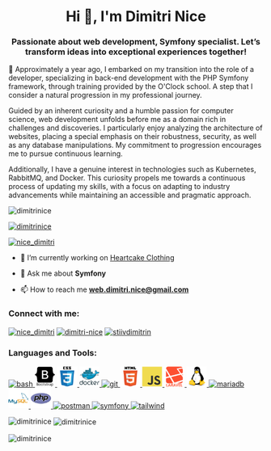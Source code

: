 <h1 align="center">Hi 👋, I'm Dimitri Nice</h1>
<h3 align="center">Passionate about web development, Symfony specialist. Let’s transform ideas into exceptional experiences together!</h3>

📄 Approximately a year ago, I embarked on my transition into the role of a developer, specializing in back-end development with the PHP Symfony framework, through training provided by the O'Clock school. A step that I consider a natural progression in my professional journey.

Guided by an inherent curiosity and a humble passion for computer science, web development unfolds before me as a domain rich in challenges and discoveries. I particularly enjoy analyzing the architecture of websites, placing a special emphasis on their robustness, security, as well as any database manipulations. My commitment to progression encourages me to pursue continuous learning.

Additionally, I have a genuine interest in technologies such as Kubernetes, RabbitMQ, and Docker. This curiosity propels me towards a continuous process of updating my skills, with a focus on adapting to industry advancements while maintaining an accessible and pragmatic approach.


<p align="left"> <img src="https://komarev.com/ghpvc/?username=dimitrinice&label=Profile%20views&color=0e75b6&style=flat" alt="dimitrinice" /> </p>

<p align="left"> <a href="https://github.com/ryo-ma/github-profile-trophy"><img src="https://github-profile-trophy.vercel.app/?username=dimitrinice" alt="dimitrinice" /></a> </p>

<p align="left"> <a href="https://twitter.com/nice_dimitri" target="blank"><img src="https://img.shields.io/twitter/follow/nice_dimitri?logo=twitter&style=for-the-badge" alt="nice_dimitri" /></a> </p>

- 🔭 I’m currently working on [Heartcake Clothing](https://github.com/DimitriNice/heartcake)

- 💬 Ask me about **Symfony**

- 📫 How to reach me **web.dimitri.nice@gmail.com**









<h3 align="left">Connect with me:</h3>
<p align="left">
<a href="https://twitter.com/nice_dimitri" target="blank"><img align="center" src="https://raw.githubusercontent.com/rahuldkjain/github-profile-readme-generator/master/src/images/icons/Social/twitter.svg" alt="nice_dimitri" height="30" width="40" /></a>
<a href="https://linkedin.com/in/dimitri-nice" target="blank"><img align="center" src="https://raw.githubusercontent.com/rahuldkjain/github-profile-readme-generator/master/src/images/icons/Social/linked-in-alt.svg" alt="dimitri-nice" height="30" width="40" /></a>
<a href="https://discord.gg/stiivdimitrin" target="blank"><img align="center" src="https://raw.githubusercontent.com/rahuldkjain/github-profile-readme-generator/master/src/images/icons/Social/discord.svg" alt="stiivdimitrin" height="30" width="40" /></a>
</p>

<h3 align="left">Languages and Tools:</h3>
<p align="left"> <a href="https://www.gnu.org/software/bash/" target="_blank" rel="noreferrer"> <img src="https://www.vectorlogo.zone/logos/gnu_bash/gnu_bash-icon.svg" alt="bash" width="40" height="40"/> </a> <a href="https://getbootstrap.com" target="_blank" rel="noreferrer"> <img src="https://raw.githubusercontent.com/devicons/devicon/master/icons/bootstrap/bootstrap-plain-wordmark.svg" alt="bootstrap" width="40" height="40"/> </a> <a href="https://www.w3schools.com/css/" target="_blank" rel="noreferrer"> <img src="https://raw.githubusercontent.com/devicons/devicon/master/icons/css3/css3-original-wordmark.svg" alt="css3" width="40" height="40"/> </a> <a href="https://www.docker.com/" target="_blank" rel="noreferrer"> <img src="https://raw.githubusercontent.com/devicons/devicon/master/icons/docker/docker-original-wordmark.svg" alt="docker" width="40" height="40"/> </a> <a href="https://git-scm.com/" target="_blank" rel="noreferrer"> <img src="https://www.vectorlogo.zone/logos/git-scm/git-scm-icon.svg" alt="git" width="40" height="40"/> </a> <a href="https://www.w3.org/html/" target="_blank" rel="noreferrer"> <img src="https://raw.githubusercontent.com/devicons/devicon/master/icons/html5/html5-original-wordmark.svg" alt="html5" width="40" height="40"/> </a> <a href="https://developer.mozilla.org/en-US/docs/Web/JavaScript" target="_blank" rel="noreferrer"> <img src="https://raw.githubusercontent.com/devicons/devicon/master/icons/javascript/javascript-original.svg" alt="javascript" width="40" height="40"/> </a> <a href="https://laravel.com/" target="_blank" rel="noreferrer"> <img src="https://raw.githubusercontent.com/devicons/devicon/master/icons/laravel/laravel-plain-wordmark.svg" alt="laravel" width="40" height="40"/> </a> <a href="https://www.linux.org/" target="_blank" rel="noreferrer"> <img src="https://raw.githubusercontent.com/devicons/devicon/master/icons/linux/linux-original.svg" alt="linux" width="40" height="40"/> </a> <a href="https://mariadb.org/" target="_blank" rel="noreferrer"> <img src="https://www.vectorlogo.zone/logos/mariadb/mariadb-icon.svg" alt="mariadb" width="40" height="40"/> </a> <a href="https://www.mysql.com/" target="_blank" rel="noreferrer"> <img src="https://raw.githubusercontent.com/devicons/devicon/master/icons/mysql/mysql-original-wordmark.svg" alt="mysql" width="40" height="40"/> </a> <a href="https://www.php.net" target="_blank" rel="noreferrer"> <img src="https://raw.githubusercontent.com/devicons/devicon/master/icons/php/php-original.svg" alt="php" width="40" height="40"/> </a> <a href="https://postman.com" target="_blank" rel="noreferrer"> <img src="https://www.vectorlogo.zone/logos/getpostman/getpostman-icon.svg" alt="postman" width="40" height="40"/> </a> <a href="https://symfony.com" target="_blank" rel="noreferrer"> <img src="https://symfony.com/logos/symfony_black_03.svg" alt="symfony" width="40" height="40"/> </a> <a href="https://tailwindcss.com/" target="_blank" rel="noreferrer"> <img src="https://www.vectorlogo.zone/logos/tailwindcss/tailwindcss-icon.svg" alt="tailwind" width="40" height="40"/> </a> </p>

<p><img align="left" src="https://github-readme-stats.vercel.app/api/top-langs?username=dimitrinice&show_icons=true&locale=en&layout=compact" alt="dimitrinice" /></p>

<p>&nbsp;<img align="center" src="https://github-readme-stats.vercel.app/api?username=dimitrinice&show_icons=true&locale=en" alt="dimitrinice" /></p>

<p><img align="center" src="https://github-readme-streak-stats.herokuapp.com/?user=dimitrinice&" alt="dimitrinice" /></p>
